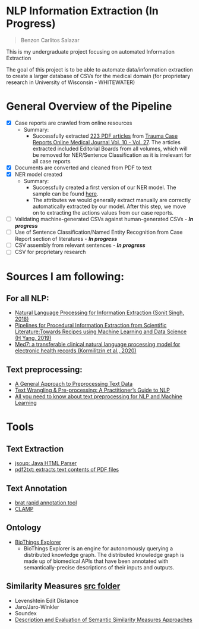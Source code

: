 # NLP Information Extraction (In Progress)
> Benzon Carlitos Salazar

This is my undergraduate project focusing on automated Information Extraction

The goal of this project is to be able to automate data/information extraction to create a larger database of CSVs for the medical domain (for proprietary research in University of Wisconsin - WHITEWATER)

# General Overview of the Pipeline

- [x] Case reports are crawled from online resources
	- Summary:
		- Successfully extracted [223 PDF articles](https://github.com/carrliitos/NLPInformationExtraction/blob/master/src/java/main/preprocessing/textCollection/output1.csv) from [Trauma Case Reports Online Medical Journal Vol. 10 - Vol. 27](https://www.sciencedirect.com/journal/trauma-case-reports). The articles extracted included Editorial Boards from all volumes, which will be removed for NER/Sentence Classification as it is irrelevant for all case reports
- [x] Documents are converted and cleaned from PDF to text
- [x] NER model created 
	- Summary:
		- Successfully created a first version of our NER model. The sample can be found [here](https://github.com/carrliitos/NLPInformationExtraction/blob/master/src/python/sampleNER.ipynb).
		- The attributes we would generally extract manually are correctly automatically extracted by our model. After this step, we move on to extracting the actions values from our case reports.
- [ ] Validating machine-generated CSVs against human-generated CSVs - ***In progress***
- [ ] Use of Sentence Classification/Named Entity Recognition from Case Report section of literatures - ***In progress***
- [ ] CSV assembly from relevant sentences - ***In progress***
- [ ] CSV for proprietary research

# Sources I am following:
## For all NLP:
- [Natural Language Processing for Information Extraction (Sonit Singh, 2018)](https://arxiv.org/abs/1807.02383)
- [Pipelines for Procedural Information Extraction from Scientific Literature:Towards Recipes using Machine Learning and Data Science (H Yang, 2019)](https://arxiv.org/pdf/1912.07747.pdf)
- [Med7: a transferable clinical natural language processing model for electronic health records (Kormilitzin et al., 2020)](https://arxiv.org/abs/2003.01271)

## Text preprocessing:
- [A General Approach to Preprocessing Text Data](https://www.kdnuggets.com/2017/12/general-approach-preprocessing-text-data.html)
- [Text Wrangling & Pre-processing: A Practitioner’s Guide to NLP](https://www.kdnuggets.com/2018/08/practitioners-guide-processing-understanding-text-2.html)
- [All you need to know about text preprocessing for NLP and Machine Learning](https://www.freecodecamp.org/news/all-you-need-to-know-about-text-preprocessing-for-nlp-and-machine-learning-bc1c5765ff67/)

# Tools

## Text Extraction
- [jsoup: Java HTML Parser](https://jsoup.org/)
- [pdf2txt: extracts text contents of PDF files](https://github.com/euske/pdfminer)

## Text Annotation
- [brat rapid annotation tool](http://brat.nlplab.org/)
- [CLAMP](https://pubmed.ncbi.nlm.nih.gov/29186491/)

## Ontology
- [BioThings Explorer](https://github.com/biothings/biothings_explorer/tree/master/jupyter%20notebooks)
	- BioThings Explorer is an engine for autonomously querying a distributed knowledge graph. The distributed knowledge graph is made up of biomedical APIs that have been annotated with semantically-precise descriptions of their inputs and outputs.

## Similarity Measures [src folder](https://github.com/carrliitos/NLPInformationExtraction/tree/master/src/CSVComparisons)
- Levenshtein Edit Distance
- Jaro/Jaro-Winkler
- Soundex
- [Description and Evaluation of Semantic Similarity Measures Approaches](https://arxiv.org/abs/1310.8059)
